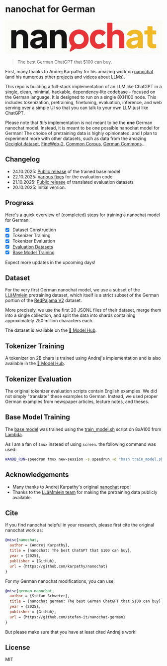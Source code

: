 # nanochat for German

![nanochat logo](assets/nanochat-german.png)

> The best German ChatGPT that $100 can buy.

First, many thanks to Andrej Karpathy for his amazing work on [nanochat](https://github.com/karpathy/nanochat) (and his numerous other [projects](https://github.com/karpathy/nanoGPT) and [videos](https://www.youtube.com/andrejkarpathy) about LLMs).

This repo is building a full-stack implementation of an LLM like ChatGPT in a single, clean, minimal, hackable, dependency-lite codebase - focused on the German language. It is designed to run on a single 8XH100 node. This includes tokenization, pretraining, finetuning, evaluation, inference, and web serving over a simple UI so that you can talk to your own LLM just like ChatGPT.

Please note that *this* implementation is not meant to be the **one** German nanochat model. Instead, it is meant to be one possible nanochat model for German! The choice of pretraining data is highly opinionated, and I plan to experiment more with other datasets, such as data from the amazing [Occiglot dataset](https://huggingface.co/datasets/occiglot/occiglot-fineweb-v1.0), [FineWeb-2](https://huggingface.co/datasets/HuggingFaceFW/fineweb-2), [Common Corpus](https://huggingface.co/datasets/PleIAs/common_corpus), [German Commons](https://huggingface.co/datasets/coral-nlp/german-commons)...

## Changelog

* 24.10.2025: [Public release](https://huggingface.co/stefan-it/nanochat-german-base) of the trained base model
* 22.10.2025: [Various fixes](https://github.com/stefan-it/nanochat-german/pull/1) for the evaluation code
* 21.10.2025: [Public release](https://huggingface.co/datasets/stefan-it/nanochat-german-eval-data) of translated evaluation datasets
* 20.10.2025: Initial version.

## Progress

Here's a quick overview of (completed) steps for training a nanochat model for German:

* [x] Dataset Construction
* [x] Tokenizer Training
* [x] Tokenizer Evaluation
* [x] [Evaluation Datasets](https://huggingface.co/datasets/stefan-it/nanochat-german-eval-data)
* [x] [Base Model Training](https://huggingface.co/stefan-it/nanochat-german-base)

Expect more updates in the upcoming days!

## Dataset

For the very first German nanochat model, we use a subset of the [LLäMmlein](https://huggingface.co/datasets/LSX-UniWue/LLaMmlein-Dataset) pretraining dataset, which itself is a strict subset of the German portion of the [RedPajama V2](https://huggingface.co/datasets/togethercomputer/RedPajama-Data-V2) dataset.

More precisely, we use the first 20 JSONL files of their dataset, merge them into a single collection, and split the data into shards containing approximately 250 million characters each.

The dataset is available on the [🤗 Model Hub](https://huggingface.co/datasets/stefan-it/nanochat-german-data).

## Tokenizer Training

A tokenizer on 2B chars is trained using Andrej's implementation and is also available in the [🤗 Model Hub](https://huggingface.co/stefan-it/nanochat-german-tokenizer).

## Tokenizer Evaluation

The original tokenizer evaluation scripts contain English examples. We did not simply "translate" these examples to German. Instead, we used proper German examples from newspaper articles, lecture notes, and theses.

## Base Model Training

The [base model](https://huggingface.co/stefan-it/nanochat-german-base) was trained using the [train_model.sh](train_model.sh) script on 8xA100 from [Lambda](https://lambda.ai/).

As I am a fan of `tmux` instead of using `screen`. the following command was used:

```bash
WANDB_RUN=speedrun tmux new-session -s speedrun -d "bash train_model.sh" \; pipe-pane -o "cat >> speedrun.log"
```

## Acknowledgements

- Many thanks to Andrej Karpathy's original [nanochat](https://github.com/karpathy/nanochat) repo!
- Thanks to the [LLäMmlein team](https://huggingface.co/LSX-UniWue) for making the pretraining data publicly available.

## Cite

If you find nanochat helpful in your research, please first cite the original nanochat work as:

```bibtex
@misc{nanochat,
  author = {Andrej Karpathy},
  title = {nanochat: The best ChatGPT that $100 can buy},
  year = {2025},
  publisher = {GitHub},
  url = {https://github.com/karpathy/nanochat}
}
```

For my German nanochat modifications, you can use:

```bibtex
@misc{german-nanochat,
  author = {Stefan Schweter},
  title = {nanochat german: The best German ChatGPT that $100 can buy},
  year = {2025},
  publisher = {GitHub},
  url = {https://github.com/stefan-it/nanochat-german}
}
```

But please make sure that you have at least cited Andrej's work!

## License

MIT